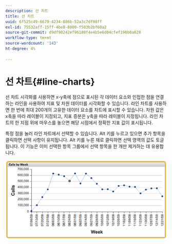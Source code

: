 ```yaml
---
description: 선 차트
title: 선 차트
uuid: 6f525c49-6679-4234-886b-52a3c7df98ff
exl-id: 75532aff-15ff-4be8-8000-f503b2bf60a2
source-git-commit: d9df90242ef96188f4e4b5e6d04cfef196b0a628
workflow-type: tm+mt
source-wordcount: '143'
ht-degree: 4%

---
```


# 선 차트{#line-charts}

선 차트 시각화를 사용하면 x-y축에 점으로 표시된 각 데이터 요소와 인접한 점을 연결하는 라인을 사용하여 지표 및 차원 데이터를 시각화할 수 있습니다. 라인 차트를 사용하면 한 번에 최대 200개의 고유한 데이터 요소를 차트에 표시할 수 있습니다. 차원 값은 x축을 따라 레이블이 지정되고, 지표 증분은 y축을 따라 레이블이 지정됩니다. 라인 차트의 한 지점 위에 마우스를 놓으면 해당 시점에서 정확한 지표 값이 표시됩니다.

특정 점을 눌러 라인 차트에서 선택할 수 있습니다. Alt 키를 누르고 있으면 추가 항목을 클릭하면 선택 사항이 유지됩니다. Alt 키를 누른 채로 클릭하면 선택 영역의 값도 토글됩니다. 이 기능은 이미 선택한 항목 그룹에서 선택 항목을 한 개만 제거하는 데 유용합니다.

![](assets/line_chart.png)
